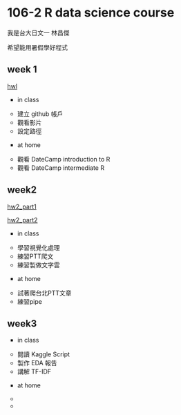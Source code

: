 ﻿
# 106-2 R data science course

我是台大日文一 林昌傑

希望能用暑假學好程式


## week 1

[hwl](https://jerry882612.github.io/Jerry882612/Week1/hw1.html)

<ul type="square">
<li>in class
</ul>

<ul type="circle">
 	<li>建立 github 帳戶 
 	<li>觀看影片
 	<li>設定路徑
</ul>


<ul type="square">
<li>at home
</ul>

<ul type="circle">
	<li>觀看 DateCamp introduction to R
	<li>觀看 DateCamp intermediate R
</ul>



## week2

[hw2_part1](https://jerry882612.github.io/Jerry882612/Week2/hw2_part1.html)

[hw2_part2](https://jerry882612.github.io/Jerry882612/Week2/hw2_part2.html)

<ul type="square">
<li>in class
</ul>

<ul type="circle">
	<li>學習視覺化處理
	<li>練習PTT爬文
	<li>練習製做文字雲
</ul>


<ul type="square">
<li>at home
</ul>

<ul type="circle">
	<li>試著爬台北PTT文章
	<li>練習pipe
</ul>


## week3

<ul type="square">
<li>in class
</ul>

<ul type="circle">
	<li>閱讀 Kaggle Script
	<li>製作 EDA 報告
	<li>講解 TF-IDF
</ul>


<ul type="square">
<li>at home
</ul>

<ul type="circle">
	<li>
	<li>
</ul>


